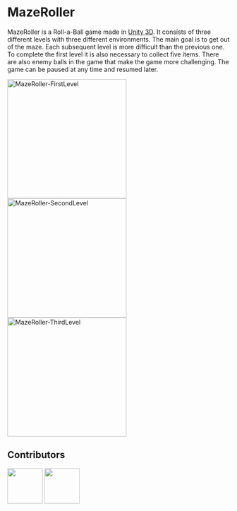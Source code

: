 # MazeRoller

MazeRoller is a Roll-a-Ball game made in [Unity 3D](https://unity.com/). It consists of three different levels with three different environments. The main goal is to get out of the maze. Each subsequent level is more difficult than the previous one. To complete the first level it is also necessary to collect five items. There are also enemy balls in the game that make the game more challenging. The game can be paused at any time and resumed later.

<div float="left">
  <img width="270" alt="MazeRoller-FirstLevel" src="https://user-images.githubusercontent.com/44180058/173247806-a5f5d5ac-b561-4082-b694-55094b4f8880.png">
  <img width="270" alt="MazeRoller-SecondLevel" src="https://user-images.githubusercontent.com/44180058/173247811-4ffff747-636f-43dc-b514-e809b0ea99eb.png">
  <img width="270" alt="MazeRoller-ThirdLevel" src="https://user-images.githubusercontent.com/44180058/173247813-bbe37dc2-e1d0-4d81-9199-cb0a0e188617.png">
</div>

## Contributors
<a href="https://github.com/kkadusic" target="_blank"><img width="80px" height="80px" src="https://github.com/kkadusic.png"></a>
<a href="https://github.com/Lino2007" target="_blank"><img width="80px" height="80px" src="https://github.com/Lino2007.png"></a>